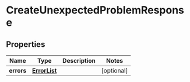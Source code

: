 
# CreateUnexpectedProblemResponse

## Properties
Name | Type | Description | Notes
------------ | ------------- | ------------- | -------------
**errors** | [**ErrorList**](ErrorList.md) |  |  [optional]



